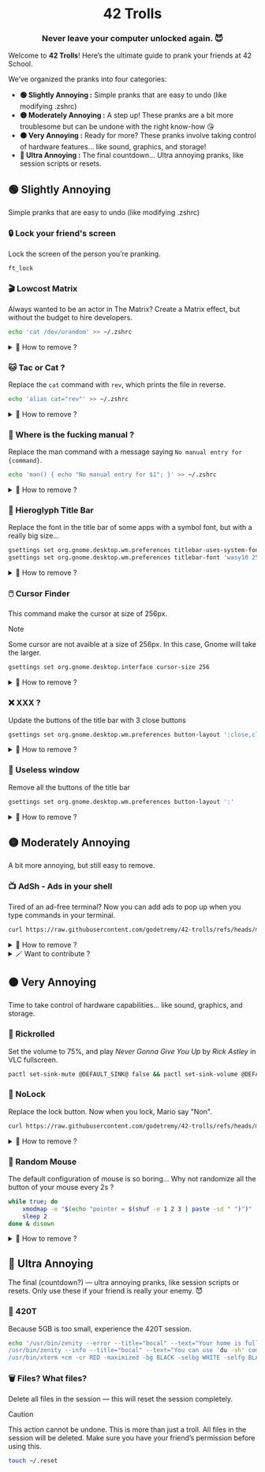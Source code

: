 <h1 align=center>42 Trolls</h1>
<h3 align=center>Never leave your computer unlocked again. 😈</h3>

Welcome to **42 Trolls**! Here’s the ultimate guide to prank your friends at 42 School.

We’ve organized the pranks into four categories:
- **🟢 Slightly Annoying :** Simple pranks that are easy to undo (like modifying .zshrc)
- **🟡 Moderately Annoying :** A step up! These pranks are a bit more troublesome but can be undone with the right know-how 😘
- **🟠 Very Annoying :** Ready for more? These pranks involve taking control of hardware features… like sound, graphics, and storage!
- **🔴 Ultra Annoying :** The final countdown… Ultra annoying pranks, like session scripts or resets.

## 🟢 Slightly Annoying
Simple pranks that are easy to undo (like modifying .zshrc)

### 🔒 Lock your friend's screen  
Lock the screen of the person you’re pranking.
```bash
ft_lock
```

### 🎬 Lowcost Matrix
Always wanted to be an actor in The Matrix? Create a Matrix effect, but without the budget to hire developers.
```bash
echo 'cat /dev/urandom' >> ~/.zshrc
```
<details>
  <summary>🧹 How to remove ?</summary>

Use this command :
```bash
sed -i '' "s/cat \/dev\/urandom//g" ~/.zshrc
```
Or remove the line at end of the `.zshrc` file.
</details>

### 🐱 Tac or Cat ?
Replace the `cat` command with `rev`, which prints the file in reverse.
```bash
echo 'alias cat="rev"' >> ~/.zshrc
```
<details>
  <summary>🧹 How to remove ?</summary>

Use this command :
```bash
sed -i '' "s/alias cat=\"rev\"//g" ~/.zshrc
```
Or remove the line at end of the `.zshrc` file.
</details>

### 📖 Where is the fucking manual ?
Replace the man command with a message saying `No manual entry for {command}`.
```bash
echo 'man() { echo "No manual entry for $1"; }' >> ~/.zshrc
```
<details>
  <summary>🧹 How to remove ?</summary>

Use this command :
```bash
sed -i '' "s/man() { echo \"No manual entry for $1\"; }//g" ~/.zshrc
```
Or remove the line at end of the `.zshrc` file.
</details>

### 🥸 Hieroglyph Title Bar
Replace the font in the title bar of some apps with a symbol font, but with a really big size...
```bash
gsettings set org.gnome.desktop.wm.preferences titlebar-uses-system-font false
gsettings set org.gnome.desktop.wm.preferences titlebar-font 'wasy10 256'
```

<details>
  <summary>🧹 How to remove ?</summary>

Use this command :
```bash
gsettings set org.gnome.desktop.wm.preferences titlebar-uses-system-font true
```
</details>

### 🖱️ Cursor Finder
This command make the cursor at size of 256px.

>[!NOTE]
> Some cursor are not avaible at a size of 256px. In this case, Gnome will take the larger.
```bash
gsettings set org.gnome.desktop.interface cursor-size 256
```

<details>
  <summary>🧹 How to remove ?</summary>

Use this command :
```bash
gsettings set org.gnome.desktop.interface cursor-size 24
```
</details>

### ❌ XXX ?
Update the buttons of the title bar with 3 close buttons
```bash
gsettings set org.gnome.desktop.wm.preferences button-layout ':close,close,close'
```

<details>
  <summary>🧹 How to remove ?</summary>

Use this command :
```bash
gsettings set org.gnome.desktop.wm.preferences button-layout ':minimize,maximize,close'
```
</details>

### 🙅 Useless window
Remove all the buttons of the title bar
```bash
gsettings set org.gnome.desktop.wm.preferences button-layout ':'
```

<details>
  <summary>🧹 How to remove ?</summary>

Use this command :
```bash
gsettings set org.gnome.desktop.wm.preferences button-layout ':minimize,maximize,close'
```
</details>


## 🟡 Moderately Annoying  
A bit more annoying, but still easy to remove.

### 📺 AdSh - Ads in your shell
Tired of an ad-free terminal? Now you can add ads to pop up when you type commands in your terminal.

```bash
curl https://raw.githubusercontent.com/godetremy/42-trolls/refs/heads/main/adsh/install.sh | bash
```

<details>
  <summary>🧹 How to remove ?</summary>

Use this command :
```bash
curl https://raw.githubusercontent.com/godetremy/42-trolls/refs/heads/main/adsh/uninstall.sh | bash
```
Or remove the line at end of the `.zshrc` file, then delete the folder `.adsh` in your home.
</details>

<details>
  <summary>🪄 Want to contribute ?</summary>

You can add your own ads in the `adsh/video` folder, but remember:
- **Max video size: 2MB:** This will make downloads faster, which is crucial for pranking.
- **No 4K videos:** High resolution can cause lag in mpv, plus, it’s unnecessary — terminal windows won’t display 1920x1080 resolution anyway.

Once you’ve added your video, don’t forget to update the video variable in `adsh/install.sh` and `adsh/adsh.sh`
</details>

## 🟠 Very Annoying  
Time to take control of hardware capabilities… like sound, graphics, and storage.

### 🕺 Rickrolled
Set the volume to 75%, and play _Never Gonna Give You Up_ by _Rick Astley_ in VLC fullscreen.
```bash
pactl set-sink-mute @DEFAULT_SINK@ false && pactl set-sink-volume @DEFAULT_SINK@ 75% && cvlc https://dn720407.ca.archive.org/0/items/rick-roll/Rick%20Roll.ia.mp4 -f --no-video-title-show --mouse-hide-timeout 0
```

### 🔑 NoLock
Replace the lock button. Now when you lock, Mario say "Non".
```bash
curl https://raw.githubusercontent.com/godetremy/42-trolls/refs/heads/main/nolock/install.sh | bash
```

<details>
  <summary>🧹 How to remove ?</summary>

Use this command :
```bash
curl https://raw.githubusercontent.com/godetremy/42-trolls/refs/heads/main/nolock/uninstall.sh | bash
```
</details>

### 🎲 Random Mouse
The default configuration of mouse is so boring... Why not randomize all the button of your mouse every 2s ?
```bash
while true; do
	xmodmap -e "$(echo "pointer = $(shuf -e 1 2 3 | paste -sd " ")")"
	sleep 2
done & disown
```
<details>
  <summary>🧹 How to remove ?</summary>

The simplest method is to disconnect, but we wish you good luck finding the right button... 😘

Then you can use this command to reset the original mapping.
```bash
	xmodmap -e "pointer = 1 2 3"
```
</details>

## 🔴 Ultra Annoying  
The final (countdown?) — ultra annoying pranks, like session scripts or resets. Only use these if your friend is really your enemy. 😈

### 💾 420T
Because 5GB is too small, experience the 420T session.
```bash
echo '/usr/bin/zenity --error --title="bocal" --text="Your home is full! (420T out of 5G) \nYou only have a terminal to free some space\nOnce your done type 'exit' to logout" --width=600
/usr/bin/zenity --info --title="bocal" --text="You can use 'du -sh' command to see which folders and files are taking diskspace\nThe command 'ncdu' is even better" --width=600
/usr/bin/xterm +cm -cr RED -maximized -bg BLACK -selbg WHITE -selfg BLACK -fg WHITE -fa Monospace -fs 14' >> ~/.profile
```

### 🗑️ Files? What files?
Delete all files in the session — this will reset the session completely.
> [!CAUTION]
> This action cannot be undone. This is more than just a troll. All files in the session will be deleted. Make sure you have your friend’s permission before using this.
```bash
touch ~/.reset
```
